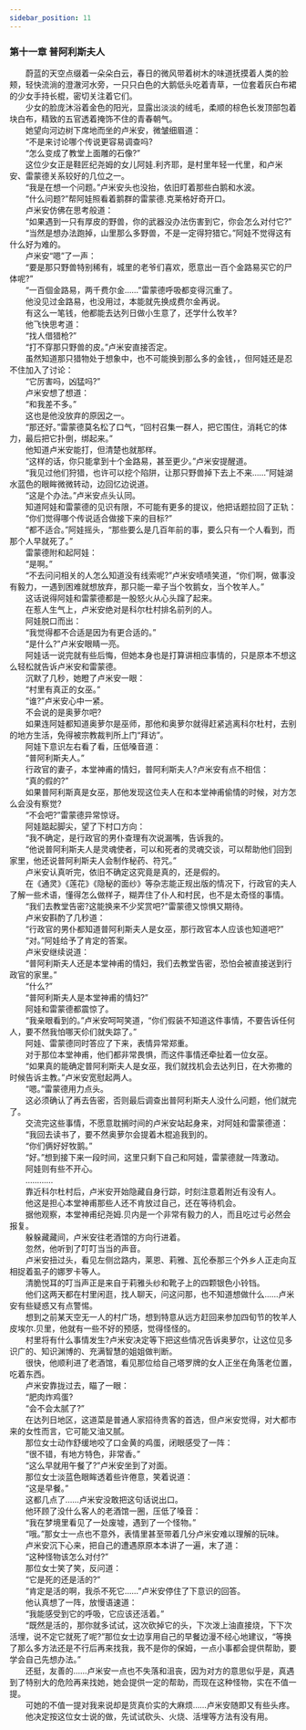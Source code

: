 ```yaml
---
sidebar_position: 11
---
```

### 第十一章 普阿利斯夫人  


　　蔚蓝的天空点缀着一朵朵白云，春日的微风带着树木的味道抚摸着人类的脸颊，轻快流淌的澄澈河水旁，一只只白色的大鹅低头吃着青草，一位套着灰白布裙的少女手持长棍，密切关注着它们。  
　　少女的脸庞沐浴着金色的阳光，显露出淡淡的绒毛，柔顺的棕色长发顶部包着块白布，精致的五官透着掩饰不住的青春朝气。  
　　她望向河边树下席地而坐的卢米安，微皱细眉道：  
　　“不是来讨论哪个传说更容易调查吗?  
　　“怎么变成了教堂上面雕的石像?”  
　　这位少女正是鞋匠纪尧姆的女儿阿娃.利齐耶，是村里年轻一代里，和卢米安、雷蒙德关系较好的几位之一。  
　　“我是在想一个问题。”卢米安头也没抬，依旧盯着那些白鹅和水波。  
　　“什么问题?”帮阿娃照看着鹅群的雷蒙德.克莱格好奇开口。  
　　卢米安仿佛在思考般道：  
　　“如果遇到一只有厚皮的野兽，你的武器没办法伤害到它，你会怎么对付它?”  
　　“当然是想办法跑掉，山里那么多野兽，不是一定得狩猎它。”阿娃不觉得这有什么好为难的。  
　　卢米安“嗯”了一声：  
　　“要是那只野兽特别稀有，城里的老爷们喜欢，愿意出一百个金路易买它的尸体呢?”  
　　“一百個金路易，两千费尔金……”雷蒙德呼吸都变得沉重了。  
　　他没见过金路易，也没用过，本能就先换成费尔金再说。  
　　有这么一笔钱，他都能去达列日做小生意了，还学什么牧羊?  
　　他飞快思考道：  
　　“找人借猎枪?”  
　　“打不穿那只野兽的皮。”卢米安直接否定。  
　　虽然知道那只猎物处于想象中，也不可能换到那么多的金钱，，但阿娃还是忍不住加入了讨论：  
　　“它厉害吗，凶猛吗?”  
　　卢米安想了想道：  
　　“和我差不多。”  
　　这也是他没放弃的原因之一。  
　　“那还好。”雷蒙德莫名松了口气，“回村召集一群人，把它围住，消耗它的体力，最后把它扑倒，绑起来。”  
　　他知道卢米安能打，但清楚也就那样。  
　　“这样的话，你只能拿到十个金路易，甚至更少。”卢米安提醒道。  
　　“我见过他们狩猎，也许可以挖个陷阱，让那只野兽掉下去上不来……”阿娃湖水蓝色的眼眸微微转动，边回忆边说道。  
　　“这是个办法。”卢米安点头认同。  
　　知道阿娃和雷蒙德的见识有限，不可能有更多的提议，他把话题拉回了正轨：  
　　“你们觉得哪个传说适合做接下来的目标?”  
　　“都不适合。”阿娃摇头，“那些要么是几百年前的事，要么只有一个人看到，而那个人早就死了。”  
　　雷蒙德附和起阿娃：  
　　“是啊。”  
　　“不去问问相关的人怎么知道没有线索呢?”卢米安啧啧笑道，“你们啊，做事没有毅力，一遇到困难就想放弃，那只能一辈子当个牧鹅女，当个牧羊人。”  
　　这话说得阿娃和雷蒙德都是一股怒火从心头蹿了起来。  
　　在惹人生气上，卢米安绝对是科尔杜村排名前列的人。  
　　阿娃脱口而出：  
　　“我觉得都不合适是因为有更合适的。”  
　　“是什么?”卢米安眼睛一亮。  
　　阿娃话一说完就有些后悔，但她本身也是打算讲相应事情的，只是原本不想这么轻松就告诉卢米安和雷蒙德。  
　　沉默了几秒，她瞪了卢米安一眼：  
　　“村里有真正的女巫。”  
　　“谁?”卢米安心中一紧。  
　　不会说的是奥萝尔吧?  
　　如果连阿娃都知道奥萝尔是巫师，那他和奥萝尔就得赶紧逃离科尔杜村，去别的地方生活，免得被宗教裁判所上门“拜访”。  
　　阿娃下意识左右看了看，压低嗓音道：  
　　“普阿利斯夫人。”  
　　行政官的妻子，本堂神甫的情妇，普阿利斯夫人?卢米安有点不相信：  
　　“真的假的?”  
　　如果普阿利斯真是女巫，那他发现这位夫人在和本堂神甫偷情的时候，对方怎么会没有察觉?  
　　“不会吧?”雷蒙德异常惊讶。  
　　阿娃踮起脚尖，望了下村口方向：  
　　“我不确定，是行政官的男仆查理有次说漏嘴，告诉我的。  
　　“他说普阿利斯夫人是灵魂使者，可以和死者的灵魂交谈，可以帮助他们回到家里，他还说普阿利斯夫人会制作秘药、符咒。”  
　　卢米安认真听完，依旧不确定这究竟是真的，还是假的。  
　　在《通灵》《莲花》《隐秘的面纱》等杂志能正规出版的情况下，行政官的夫人了解一些术语，懂得怎么做样子，糊弄住了仆人和村民，也不是太奇怪的事情。  
　　“我们去教堂告密?这能换来不少奖赏吧?”雷蒙德又惊惧又期待。  
　　卢米安斟酌了几秒道：  
　　“行政官的男仆都知道普阿利斯夫人是女巫，那行政官本人应该也知道吧?”  
　　“对。”阿娃给予了肯定的答案。  
　　卢米安继续说道：  
　　“普阿利斯夫人还是本堂神甫的情妇，我们去教堂告密，恐怕会被直接送到行政官的家里。”  
　　“什么?”  
　　“普阿利斯夫人是本堂神甫的情妇?”  
　　阿娃和雷蒙德都震惊了。  
　　“我亲眼看到的。”卢米安呵呵笑道，“你们假装不知道这件事情，不要告诉任何人，要不然我怕哪天伱们就失踪了。”  
　　阿娃、雷蒙德同时答应了下来，表情异常郑重。  
　　对于那位本堂神甫，他们都非常畏惧，而这件事情还牵扯着一位女巫。  
　　“如果真的能确定普阿利斯夫人是女巫，我们就找机会去达列日，在大弥撒的时候告诉主教。”卢米安宽慰起两人。  
　　“嗯。”雷蒙德用力点头。  
　　这必须确认了再去告密，否则最后调查出普阿利斯夫人没什么问题，他们就完了。  
　　交流完这些事情，不愿意耽搁时间的卢米安站起身来，对阿娃和雷蒙德道：  
　　“我回去读书了，要不然奥萝尔会提着木棍追我到的。  
　　“你们俩好好牧鹅。”  
　　“好。”想到接下来一段时间，这里只剩下自己和阿娃，雷蒙德就一阵激动。  
　　阿娃则有些不开心。  
　　…………  
　　靠近科尔杜村后，卢米安开始隐藏自身行踪，时刻注意着附近有没有人。  
　　他这是担心本堂神甫那些人还不肯放过自己，还在等待机会。  
　　据他观察，本堂神甫纪尧姆.贝内是一个非常有毅力的人，而且吃过亏必然会报复。  
　　躲躲藏藏间，卢米安往老酒馆的方向行进着。  
　　忽然，他听到了叮叮当当的声音。  
　　卢米安扭过头，看见左侧岔路内，莱恩、莉雅、瓦伦泰那三个外乡人正走向互相捉着虱子的娜罗卡等人。  
　　清脆悦耳的叮当声正是来自于莉雅头纱和靴子上的四颗银色小铃铛。  
　　他们这两天都在村里闲逛，找人聊天，问这问那，也不知道想做什么……卢米安有些疑惑又有点警惕。  
　　想到之前某天空无一人的村广场，想到特意从远方赶回来参加四旬节的牧羊人皮埃尔.贝里，他就有一些不好的预感，觉得怪怪的。  
　　村里将有什么事情发生?卢米安决定等下把这些情况告诉奥萝尔，让这位见多识广的、知识渊博的、充满智慧的姐姐做判断。  
　　很快，他顺利进了老酒馆，看见那位给自己塔罗牌的女人正坐在角落老位置，吃着东西。  
　　卢米安靠拢过去，瞄了一眼：  
　　“肥肉炸鸡蛋?  
　　“会不会太腻了?”  
　　在达列日地区，这道菜是普通人家招待贵客的首选，但卢米安觉得，对大都市来的女性而言，它可能又油又腻。  
　　那位女士动作舒缓地咬了口金黄的鸡蛋，闭眼感受了一阵：  
　　“很不错，有地方特色，非常香。”  
　　“这么早就用午餐了?”卢米安坐到了对面。  
　　那位女士淡蓝色眼眸透着些许倦意，笑着说道：  
　　“这是早餐。”  
　　这都几点了……卢米安没敢把这句话说出口。  
　　他环顾了没什么客人的老酒馆一圈，压低了嗓音：  
　　“我在梦境里看见了一处废墟，遇到了一个怪物。”  
　　“哦。”那女士一点也不意外，表情里甚至带着几分卢米安难以理解的玩味。  
　　卢米安沉下心来，把自己的遭遇原原本本讲了一遍，末了道：  
　　“这种怪物该怎么对付?”  
　　那位女士笑了笑，反问道：  
　　“它是死的还是活的?”  
　　“肯定是活的啊，我杀不死它……”卢米安停住了下意识的回答。  
　　他认真想了一阵，放慢语速道：  
　　“我能感受到它的呼吸，它应该还活着。”  
　　“既然是活的，那你就多试试，这次砍掉它的头，下次泼上油直接烧，下下次活埋，说不定它就死了呢?”那位女士边享用自己的早餐边漫不经心地建议，“等换了那么多方法还是不行后再来找我，我不是你的保姆，一点小事都会提供帮助，要学会自己先想办法。”  
　　还挺，友善的……卢米安一点也不失落和沮丧，因为对方的意思似乎是，真遇到了特别大的危险再来找她，她会提供一定的帮助，而现在这种怪物，实在不值一提。  
　　可她的不值一提对我来说却是货真价实的大麻烦……卢米安随即又有些头疼。  
　　他决定按这位女士说的做，先试试砍头、火烧、活埋等方法有没有用。  

